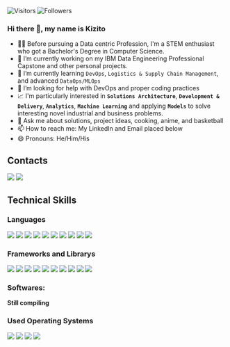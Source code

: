<img alt="Visitors" src="https://komarev.com/ghpvc/?username=kyzyto&style=flat&labelColor=red&logo=github&label=Profile+Views&color=971901"/> <img alt="Followers" src="https://img.shields.io/github/followers/kyzyto?color=971901&logo=githubb&label=Followers"/>

### Hi there 👋, my name is Kizito
<!--
**kyzyto/kyzyto** is a ✨ _special_ ✨ repository because its `README.md` (this file) appears on your GitHub profile.
-->

- 👩‍🎓 Before pursuing a Data centric Profession, I'm a STEM enthusiast who got a Bachelor's Degree in Computer Science.
- 🔭 I’m currently working on my IBM Data Engineering Professional Capstone and other personal projects.
- 🌱 I’m currently learning ```DevOps```, ```Logistics & Supply Chain Management```, and advanced ```DataOps/MLOps```
- 🤔 I’m looking for help with DevOps and proper coding practices
- 📈 I'm particularly interested in **`Solutions Architecture`**, **`Development & Delivery`**, **`Analytics`**, **`Machine Learning`** and applying **`Models`** to solve interesting novel industrial and business problems.
- 💬 Ask me about solutions, project ideas, cooking, anime, and basketball
- 📫 How to reach me: My LinkedIn and Email placed below
- 😄 Pronouns: He/Him/His

## Contacts
<a href="https://www.linkedin.com/in/adunife-kizito-okoye-4b8618178/"><img src="https://img.shields.io/badge/linkedin-%230077B5.svg?&style=for-the-badge&logo=linkedin&logoColor=white"></a>
<a href="kizito.okoye@gmail.com"><img src="https://img.shields.io/badge/Gmail-D14836?style=for-the-badge&logo=gmail&logoColor=white">
</a>

## Technical Skills
### Languages
<p><img src="https://img.shields.io/badge/python-3670A0?style=for-the-badge&logo=python&logoColor=ffdd54">
<img src="https://img.shields.io/badge/R-276DC3?style=for-the-badge&logo=r&logoColor=white">
<img src="https://img.shields.io/badge/shell_script-%23121011.svg?style=for-the-badge&logo=gnu-bash&logoColor=white">
<img src="https://img.shields.io/badge/java-%23ED8B00.svg?style=for-the-badge&logo=java&logoColor=white">
<img src="https://img.shields.io/badge/scala-%23DC322F.svg?style=for-the-badge&logo=scala&logoColor=white">
<img src="https://img.shields.io/badge/C++-00599C?&style=for-the-badge&logo=c%2B%2B&logoColor=white">
<img src="https://img.shields.io/badge/Javascript-F7DF1E?&style=for-the-badge&logo=javascript&logoColor=yellow&labelColor=black"> 
<img src="https://img.shields.io/badge/HTML-239120?&style=for-the-badge&logo=html5&logoColor=white"> 
<img src="https://img.shields.io/badge/css3-%231572B6.svg?style=for-the-badge&logo=css3&logoColor=white">
<img src="https://img.shields.io/badge/kotlin-%230095D5.svg?style=for-the-badge&logo=kotlin&logoColor=white"></p>


### Frameworks and Librarys
<p>
<img src="https://img.shields.io/badge/numpy-%23013243.svg?style=for-the-badge&logo=numpy&logoColor=white">
<img src="https://img.shields.io/badge/pandas-%23150458.svg?style=for-the-badge&logo=pandas&logoColor=white">
<img src="https://img.shields.io/badge/scikit--learn-%23F7931E.svg?style=for-the-badge&logo=scikit-learn&logoColor=white">
<img src="https://img.shields.io/badge/opencv-%23white.svg?style=for-the-badge&logo=opencv&logoColor=white">
<img src="https://img.shields.io/badge/Qiskit-%236929C4.svg?style=for-the-badge&logo=Qiskit&logoColor=white">
<img src="https://img.shields.io/badge/Plotly-%233F4F75.svg?style=for-the-badge&logo=plotly&logoColor=white">
<img src="https://img.shields.io/badge/Keras-%23D00000.svg?style=for-the-badge&logo=Keras&logoColor=white">
<img src="https://img.shields.io/badge/TensorFlow-%23FF6F00.svg?style=for-the-badge&logo=TensorFlow&logoColor=white">
<img src="https://img.shields.io/badge/React-61DAFB?&style=for-the-badge&logo=react&logoColor=white"> 
<img src="https://img.shields.io/badge/Bootstrap-563D7C?&style=for-the-badge&logo=bootstrap&logoColor=white"></p>


### Softwares:
**Still compiling**

### Used Operating Systems
<p> <img src="https://img.shields.io/badge/MacOS-%23999999.svg?&style=for-the-badge&logo=apple&logoColor=white">
<img src="https://img.shields.io/badge/Windows-%230078D6.svg?&style=for-the-badge&logo=windows&logoColor=white"> 
<img src="https://img.shields.io/badge/Linux-%23FCC624.svg?&style=for-the-badge&logo=linux&logoColor=black"> 
<img src="https://img.shields.io/badge/Ubuntu-E95420?style=for-the-badge&logo=ubuntu&logoColor=white"> </p>

